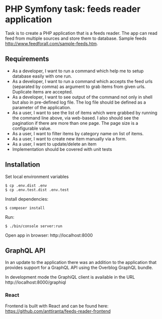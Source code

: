 # PHP Symfony task: feeds reader application

Task is to create a PHP application that is a feeds reader. The app can read feed from multiple sources and store them to database. Sample feeds http://www.feedforall.com/sample-feeds.htm.

## Requirements

- As a developer, I want to run a command which help me to setup database easily with one run. 
- As a developer, I want to run a command which accepts the feed urls (separated by comma) as argument to grab items from given urls. Duplicate items are accepted. 
- As a developer, I want to see output of the command not only in shell but also in pre-defined log file. The log file should be defined as a parameter of the application. 
- As a user, I want to see the list of items which were grabbed by running the command line above, via web-based. I also should see the pagination if there are more than one page. The page size is a configurable value. 
- As a user, I want to filter items by category name on list of items. 
- As a user, I want to create new item manually via a form. 
- As a user, I want to update/delete an item
- Implementation should be covered with unit tests

## Installation

Set local environment variables

```
$ cp .env.dist .env
$ cp .env.test.dist .env.test
```

Install dependencies:

```
$ composer install
```

Run:

```
$ ./bin/console server:run
```

Open app in browser: http://localhost:8000

## GraphQL API

In an update to the application there was an addition to the application that provides support for a GraphQL API using the Overblog GraphQL bundle. 

In development mode the GraphiQL client is available in the URL http://localhost:8000/graphiql

### React

Frontend is built with React and can be found here: https://github.com/anttiranta/feeds-reader-frontend
